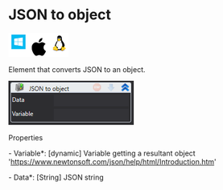 # JSON to object

![](<../../../../.gitbook/assets/image (269).png>)

Element that converts JSON to an object.

![](<../../../../.gitbook/assets/1 (16).png>)

Properties

&#x20;\- Variable\*: \[dynamic] Variable getting a resultant object 'https://www.newtonsoft.com/json/help/html/Introduction.htm'

&#x20;\- Data\*: \[String] JSON string
